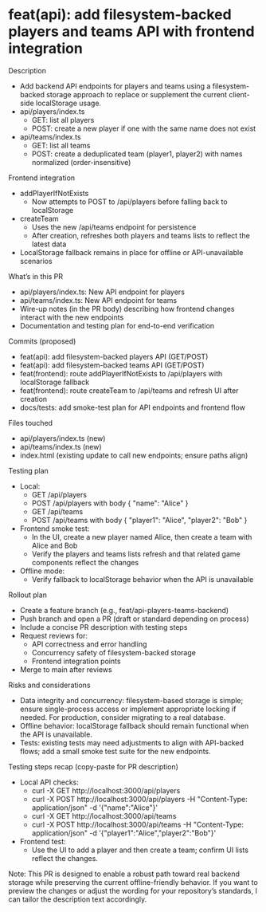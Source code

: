 # feat(api): add filesystem-backed players and teams API with frontend integration

Description
- Add backend API endpoints for players and teams using a filesystem-backed storage approach to replace or supplement the current client-side localStorage usage.
- api/players/index.ts
  - GET: list all players
  - POST: create a new player if one with the same name does not exist
- api/teams/index.ts
  - GET: list all teams
  - POST: create a deduplicated team (player1, player2) with names normalized (order-insensitive)

Frontend integration
- addPlayerIfNotExists
  - Now attempts to POST to /api/players before falling back to localStorage
- createTeam
  - Uses the new /api/teams endpoint for persistence
  - After creation, refreshes both players and teams lists to reflect the latest data
- LocalStorage fallback remains in place for offline or API-unavailable scenarios

What’s in this PR
- api/players/index.ts: New API endpoint for players
- api/teams/index.ts: New API endpoint for teams
- Wire-up notes (in the PR body) describing how frontend changes interact with the new endpoints
- Documentation and testing plan for end-to-end verification

Commits (proposed)
- feat(api): add filesystem-backed players API (GET/POST)
- feat(api): add filesystem-backed teams API (GET/POST)
- feat(frontend): route addPlayerIfNotExists to /api/players with localStorage fallback
- feat(frontend): route createTeam to /api/teams and refresh UI after creation
- docs/tests: add smoke-test plan for API endpoints and frontend flow

Files touched
- api/players/index.ts (new)
- api/teams/index.ts (new)
- index.html (existing update to call new endpoints; ensure paths align)

Testing plan
- Local:
  - GET /api/players
  - POST /api/players with body { "name": "Alice" }
  - GET /api/teams
  - POST /api/teams with body { "player1": "Alice", "player2": "Bob" }
- Frontend smoke test:
  - In the UI, create a new player named Alice, then create a team with Alice and Bob
  - Verify the players and teams lists refresh and that related game components reflect the changes
- Offline mode:
  - Verify fallback to localStorage behavior when the API is unavailable

Rollout plan
- Create a feature branch (e.g., feat/api-players-teams-backend)
- Push branch and open a PR (draft or standard depending on process)
- Include a concise PR description with testing steps
- Request reviews for:
  - API correctness and error handling
  - Concurrency safety of filesystem-backed storage
  - Frontend integration points
- Merge to main after reviews

Risks and considerations
- Data integrity and concurrency: filesystem-based storage is simple; ensure single-process access or implement appropriate locking if needed. For production, consider migrating to a real database.
- Offline behavior: localStorage fallback should remain functional when the API is unavailable.
- Tests: existing tests may need adjustments to align with API-backed flows; add a small smoke test suite for the new endpoints.

Testing steps recap (copy-paste for PR description)
- Local API checks:
  - curl -X GET http://localhost:3000/api/players
  - curl -X POST http://localhost:3000/api/players -H "Content-Type: application/json" -d '{"name":"Alice"}'
  - curl -X GET http://localhost:3000/api/teams
  - curl -X POST http://localhost:3000/api/teams -H "Content-Type: application/json" -d '{"player1":"Alice","player2":"Bob"}'
- Frontend test:
  - Use the UI to add a player and then create a team; confirm UI lists reflect the changes.

Note: This PR is designed to enable a robust path toward real backend storage while preserving the current offline-friendly behavior. If you want to preview the changes or adjust the wording for your repository’s standards, I can tailor the description text accordingly.
